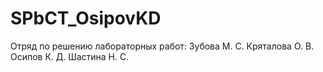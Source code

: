 # SPbCT_OsipovKD
Отряд по решению лабораторных работ: 
Зубова М. С.
Кряталова О. В.
Осипов К. Д.
Шастина Н. С.
